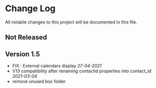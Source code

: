 # Change Log
All notable changes to this project will be documented in this file.

## Not Released

## Version 1.5

- FIX : External calendars display *27-04-2021*
- V13 compatibility after renaming contactid properties into contact_id *2021-03-04*
- remove unused box folder
